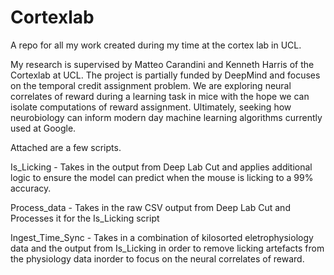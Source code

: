 # Cortexlab
A repo for all my work created during my time at the cortex lab in UCL. 

My research is supervised by Matteo Carandini and Kenneth Harris of the Cortexlab at UCL. The project is partially funded by DeepMind and focuses on the temporal credit assignment problem. We are exploring neural correlates of reward during a learning task in mice with the hope we can isolate computations of reward assignment. Ultimately, seeking how neurobiology can inform modern day machine learning algorithms currently used at Google.

Attached are a few scripts.

Is_Licking - Takes in the output from Deep Lab Cut and applies additional logic to ensure the model can predict when the mouse is licking to a 99% accuracy.

Process_data - Takes in the raw CSV output from Deep Lab Cut and Processes it for the Is_Licking script

Ingest_Time_Sync - Takes in a combination of kilosorted eletrophysiology data and the output from Is_Licking in order to remove licking artefacts from the physiology data inorder to focus on the neural correlates of reward. 
